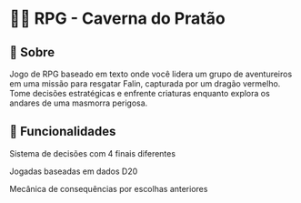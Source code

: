 # 🐉🧆 RPG - Caverna do Pratão
## 📖 Sobre
Jogo de RPG baseado em texto onde você lidera um grupo de aventureiros em uma missão para resgatar Falin, capturada por um dragão vermelho. Tome decisões estratégicas e enfrente criaturas enquanto explora os andares de uma masmorra perigosa.

## 🧩 Funcionalidades
Sistema de decisões com 4 finais diferentes

Jogadas baseadas em dados D20

Mecânica de consequências por escolhas anteriores
